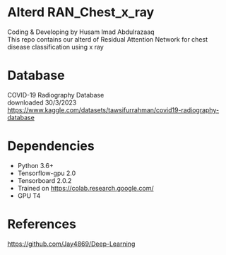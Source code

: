 # Alterd RAN_Chest_x_ray
Coding & Developing by Husam Imad Abdulrazaaq <br />
This repo contains our alterd of Residual Attention Network for chest disease classification using x ray 
# Database
COVID-19 Radiography Database <br />
downloaded 30/3/2023 <br />
https://www.kaggle.com/datasets/tawsifurrahman/covid19-radiography-database
# Dependencies
* Python 3.6+
* Tensorflow-gpu 2.0
* Tensorboard 2.0.2
* Trained on 
https://colab.research.google.com/
* GPU T4
# References 
https://github.com/Jay4869/Deep-Learning
